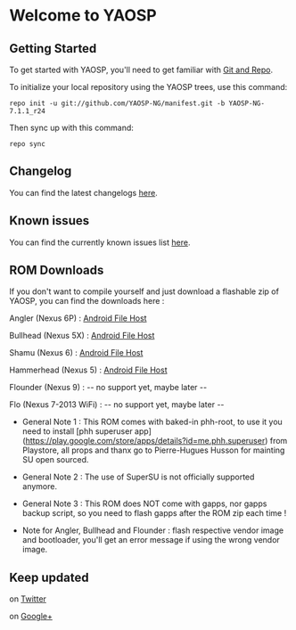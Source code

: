 Welcome to YAOSP
================


Getting Started
---------------

To get started with YAOSP, you'll need to get familiar with
[Git and Repo](http://source.android.com/source/requirements.html).


To initialize your local repository using the YAOSP trees, use this command:

	repo init -u git://github.com/YAOSP-NG/manifest.git -b YAOSP-NG-7.1.1_r24


Then sync up with this command:

	repo sync



Changelog
---------

You can find the latest changelogs [here](https://raw.githubusercontent.com/YAOSP-NG/vendor_yaosp/YAOSP-NG-7.1.1_r24/misc/doc/Changelog.txt).



Known issues
------------

You can find the currently known issues list [here](https://raw.githubusercontent.com/YAOSP-NG/vendor_yaosp/YAOSP-NG-7.1.1_r24/misc/doc/Known_issues.txt).



ROM Downloads
-------------

If you don't want to compile yourself and just download a flashable zip of YAOSP, you can find the downloads here :

Angler (Nexus 6P) : [Android File Host](https://www.androidfilehost.com/?w=files&flid=114286)

Bullhead (Nexus 5X) : [Android File Host](https://www.androidfilehost.com/?w=files&flid=114526)

Shamu (Nexus 6) : [Android File Host](https://www.androidfilehost.com/?w=files&flid=114294)

Hammerhead (Nexus 5) : [Android File Host](https://www.androidfilehost.com/?w=files&flid=136897)

Flounder (Nexus 9) : -- no support yet, maybe later --

Flo (Nexus 7-2013 WiFi) : -- no support yet, maybe later --

* General Note 1 : This ROM comes with baked-in phh-root, to use it you need to install [phh superuser app] (https://play.google.com/store/apps/details?id=me.phh.superuser) from Playstore, all props and thanx go to Pierre-Hugues Husson for mainting SU open sourced.

* General Note 2 : The use of SuperSU is not officially supported anymore.

* General Note 3 : This ROM does NOT come with gapps, nor gapps backup script, so you need to flash gapps after the ROM zip each time !

* Note for Angler, Bullhead and Flounder : flash respective vendor image and bootloader, you'll get an error message if using the wrong vendor image.

Keep updated
------------

on [Twitter](https://twitter.com/yank555lu)

on [Google+](https://plus.google.com/u/0/112534316917164554045)
